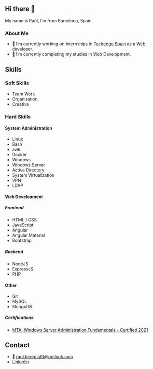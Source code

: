 ## Hi there 👋

My name is Raúl, I'm from Barcelona, Spain.

### About Me 
- 💼 I’m currently working on internships in [Techedge Spain](https://www.techedgegroup.com/es/) as a Web developer.
- 📖 I’m currently completing my studies in Web Development.

## Skills
### Soft Skills
- Team Work
- Organisation
- Creative
### Hard Skills
#### System Administration
- Linux       
- Bash
- awk        
- Docker                    
- Windows
- Windows Server
- Active Directory
- System Virtualization
- VPN 
- LDAP
#### Web Development
##### Frontend
- HTML / CSS
- JavaScript
- Angular
- Angular Material
- Bootstrap
##### Backend
- NodeJS 
- ExpressJS
- PHP
#### Other
- Git
- MySQL
- MongoDB
##### Certifications
- [MTA: Windows Server Administration Fundamentals - Certified 2021](https://www.credly.com/badges/aeabf994-19a3-4324-a42f-c7e8c70b49dd?source=linked_in_profile)
## Contact
- 📧 raul.heredia01@outlook.com
- [Linkedin](https://www.linkedin.com/in/raul-h/)
